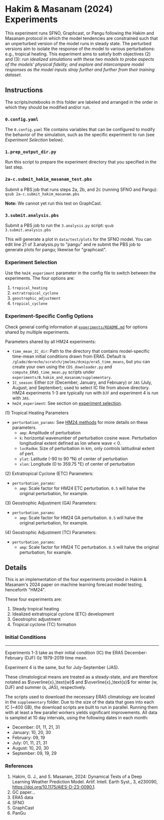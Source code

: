 # Hakim & Masanam (2024) Experiments

This experiment runs SFNO, Graphcast, or Pangu following the Hakim and Masanam protocol in which the model tendencies are constrained such that an unperturbed version of the model runs in steady state.  The perturbed versions aim to isolate the response of the model to various perturbations: e.g., tropical heating.  This experiment aims to satisfy both objectives (2) and (3): *run idealized simulations with these two models to probe aspects of the models' physical fidelity; and explore and intercompare model responses as the model inputs stray further and further from their training dataset*.

## Instructions

The scripts/notebooks in this folder are labeled and arranged in the order in which they should be modified and/or run.

### `0.config.yaml`
The `0.config.yaml` file contains variables that can be configured to modify the behavior of the simulation, such as the specific experiment to run (see *Experiment Selection* below).

### `1.prep_output_dir.py`
Run this script to prepare the experiment directory that you specified in the last step.

### `2a-c.submit_hakim_masanam_test.pbs`
Submit a PBS job that runs steps 2a, 2b, and 2c (running SFNO and Pangu): `qsub 2a-c.submit_hakim_masanam.pbs`

**Note:** We cannot yet run this test on GraphCast.

### `3.submit.analysis.pbs`

Submit a PBS job to run the `3.analysis.py` script: `qsub 3.submit.analysis.pbs`

This will generate a plot in `data/test/plots` for the SFNO model.  You can edit line 21 of 3.analysis.py to "pangu" and re submit the PBS job to generate plots for pangu; likewise for "graphcast".

### Experiment Selection

Use the `hm24_experiment` parameter in the config file to switch between the experiments. The four options are: 
1. `tropical_heating`
2. `extratropical_cyclone`
3. `geostrophic_adjustment`
4. `tropical_cyclone`

### Experiment-Specific Config Options
Check general config information at [`experiments/README.md`](../README.md) for options shared by multiple experiments. 

Parameters shared by all HM24 experiments:

- `time_mean_IC_dir`: Path to the directory that contains model-specific time-mean initial conditions drawn from ERA5. Default is `/glade/derecho/scratch/jmelms/dcmip/era5_time_means`, but you can create your own using the `CDS_downloader.py` and `compute_ERA5_time_mean.py` scripts under `experiments/B.hakim_and_masanam/supplementary`. 
- `IC_season`: Either `DJF` (December, January, and February) or `JAS` (July, August, and September); used to select IC file from above directory. HM24 experiments 1-3 are typically run with `DJF` and experiment 4 is run with `JAS`. 
- `hm24_experiment`: See section on [experiment selection](#experiment-selection). 

(1) Tropical Heating Parameters

- `perturbation_params`: See [HM24 methods](https://journals.ametsoc.org/view/journals/aies/3/3/AIES-D-23-0090.1.xml#d2752741e274) for more details on these parameters. 
    - `amp`: Amplitude of perturbation
    - `k`: horizontal wavenumber of perturbation cosine wave. Perturbation longitudinal extent defined as lon where wave < 0.
    - `locRadkm`: Size of perturbation in km, only controls latitudinal extent of pert. 
    - `ylat`: Latitude (-90 to 90 °N) of center of perturbation
    - `xlon`: Longitude (0 to 359.75 °E) of center of perturbation

(2) Extratropical Cyclone (ETC) Parameters:
- `perturbation_params`: 
    - `amp`: Scale factor for HM24 ETC perturbation. `0.5` will halve the original perturbation, for example. 

(3) Geostrophic Adjustment (GA) Parameters:
- `perturbation_params`: 
    - `amp`: Scale factor for HM24 GA perturbation. `0.5` will halve the original perturbation, for example. 

(4) Geostrophic Adjustment (TC) Parameters:
- `perturbation_params`: 
    - `amp`: Scale factor for HM24 TC perturbation. `0.5` will halve the original perturbation, for example. 

## Details

This is an implementation of the four experiments provided in Hakim & Masanam's 2024 paper on machine learning forecast model testing, henceforth "HM24". 

These four experiments are: 
1. Steady tropical heating
2. Idealized extratropical cyclone (ETC) development 
3. Geostrophic adjustment
4. Tropical cyclone (TC) formation

### Initial Conditions
---
Experiments 1-3 take as their initial condition (IC) the ERA5 December-February (DJF) 0z 1979-2019 time mean. 

Experiment 4 is the same, but for July-September (JAS).

These climatological means are treated as a steady-state, and are therefore notated as $\overline{x}_\text{w}$ and $\overline{x}_\text{s}$ for winter ($\text{w}$, DJF) and summer ($\text{s}$, JAS), respectively. 

The scripts used to download the necessary ERA5 climatology are located in the `supplementary` folder. Due to the size of the data that goes into each IC (~400 GB), the download scripts are built to run in parallel. Running them with at least a few parallel workers yields significant improvements. All data is sampled at 10 day intervals, using the following dates in each month: 
- December: 01, 11, 21, 31
- January: 10, 20, 30
- February: 09, 19
- July: 01, 11, 21, 31
- August: 10, 20, 30
- September: 09, 19, 29

### References
1. Hakim, G. J., and S. Masanam, 2024: Dynamical Tests of a Deep Learning Weather Prediction Model. Artif. Intell. Earth Syst., 3, e230090, https://doi.org/10.1175/AIES-D-23-0090.1.
2. GC paper...
3. ERA5 data
4. SFNO
5. GraphCast
6. PanGu